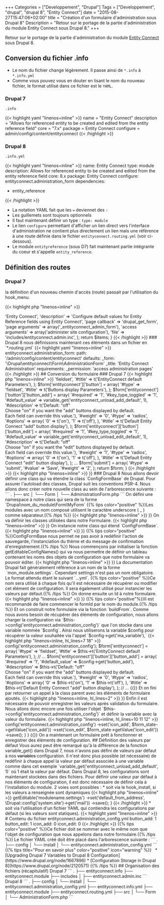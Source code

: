 +++
Categories = ["Developpement", "Drupal"]
Tags = ["Developpement", "drupal", "drupal 8", "Entity Connect"]
date = "2015-08-27T15:47:06+02:00"
title = "Création d'un formulaire d'administration sous Drupal 8"
Description = "Retour sur le portage de la partie d'administration du module Entity Connect sous Drupal 8."
+++

Retour sur le portage de la partie d'administration du module [Entity Connect](https://drupal.org/project/entityconnect) sous Drupal 8.

## Conversion du fichier .info

 * Le nom du fichier change légèrement. Il passe ainsi de `*.info` à `*.info.yml`
 * Comme vous pouvez vous en douter en lisant le nom du nouveau fichier, le format utilisé dans ce fichier est le `YAML`.

### Drupal 7

`.info`

{{< highlight yaml "linenos=inline" >}}
name = "Entity Connect"
description = "Allows for referenced entity to be created and edited from the entity reference field"
core = "7.x"
package = Entity Connect
configure = admin/config/content/entityconnect
{{< /highlight >}}

### Drupal 8

`.info.yml`

{{< highlight yaml "linenos=inline" >}}
name: Entity Connect
type: module
description: Allows for referenced entity to be created and edited from the entity reference field
core: 8.x
package: Entity Connect
configure: entityconnect.administration_form
dependencies:
  - entity_reference

{{< /highlight >}}

* La notation YAML fait que les ` = ` deviennet des ` : `
* Les guillemets sont toujours optionnels
* Il faut maintenant définir un type : `type: module`
* Le lien `configure` permettant d'afficher un lien direct vers l'interface d'administration ne contient plus directement un lien mais une référence à une route définie dans le fichier `entityconnect.routing.yml` (voir ci-dessous).
* Le module `entityreference` (sous D7) fait maintenant partie intégrante du coeur et s'appelle `entity_reference`.


## Définition des routes

### Drupal 7

la définition d'un nouveau chemin d'accès (route) passait par l'utilisation du hook_menu.

{{< highlight php "linenos=inline" >}}
<?php
/**
 * Implements hook_menu().
 */
function entityconnect_menu() {
  $items = array();

  $items['admin/config/content/entityconnect'] = array(
    'title' => 'Entity Connect',
    'description' => 'Configure default values for Entity Reference fields using Entity Connect',
    'page callback' => 'drupal_get_form',
    'page arguments' => array('_entityconnect_admin_form'),
    'access arguments' => array('administer site configuration'),
    'file' => 'includes/entityconnect.admin.inc',
  );

  return $items;
}

{{< /highlight >}}


### Drupal 8

nous définissons maintenant ces éléments dans un fichier en `*.routing.yml`

{{< highlight yaml "linenos=inline" >}}
entityconnect.administration_form:
  path: '/admin/config/content/entityconnect'
  defaults:
    _form: '\Drupal\entityconnect\Form\AdministrationForm'
    _title: 'Entity Connect Administration'
  requirements:
    _permission: 'access administration pages'
{{< /highlight >}}


## Conversion du formulaire

### Drupal 7

{{< highlight php "linenos=inline" >}}
<?php
/**
 * Defines the settings form.
 */
function _entityconnect_admin_form($form, &$form_state) {
  $form = array();
  $form['entityconnect'] = array(
    '#type' => 'fieldset',
    '#title' => t('EntityConnect default Parameters'),
  );
  $form['entityconnect']['button'] = array(
    '#type' => 'fieldset',
    '#title' => t('Buttons display Parameters'),
  );
  $form['entityconnect']['button']['button_add'] = array(
    '#required' => '1',
    '#key_type_toggled' => '1',
    '#default_value' => variable_get('entityconnect_unload_add_default', 1),
    '#description' => t('Default: "off"<br />
                          Choose "on" if you want the "add" buttons displayed by default.<br />
                          Each field can override this value.'),
    '#weight' => '0',
    '#type' => 'radios',
    '#options' => array(
      '0' => t('on'),
      '1' => t('off'),
    ),
    '#title' => t('Default Entity Connect "add" button display'),
  );
  $form['entityconnect']['button']['button_edit'] = array(
    '#required' => '1',
    '#key_type_toggled' => '1',
    '#default_value' => variable_get('entityconnect_unload_edit_default', 1),
    '#description' => t('Default: "off"<br />
                          Choose "on" if you want the "edit" buttons displayed by default.<br />
                          Each field can override this value.'),
    '#weight' => '1',
    '#type' => 'radios',
    '#options' => array(
      '0' => t('on'),
      '1' => t('off'),
    ),
    '#title' => t('Default Entity Connect "edit" button display'),
  );
 ...

  $form['submit'] = array(
    '#type' => 'submit',
    '#value' => 'Save',
    '#weight' => '2',
  );

  return $form;
}
{{< /highlight >}}

{{< highlight php "linenos=inline" >}}
<?php

/**
 * The settings form submit.
 */
function _entityconnect_admin_form_submit($form, &$form_state) {
    variable_set('entityconnect_unload_add_default', $form_state['values']['button_add']);
    variable_set('entityconnect_unload_edit_default', $form_state['values']['button_edit']);
    drupal_set_message(t('The settings were saved.'));
}

{{< /highlight >}}

### Drupal 8

Nous allons devoir définir une class qui va étendre la class `ConfigFormBase` de Drupal.  
Pour assurer l'autoload des classes, Drupal suit les conventions PSR-4.  
Nous allons donc créer notre nouvelle class au sein de l'arborescence suivante :

```
.
├── src
│   └── Form
│       └── AdministrationForm.php
```

On défini une namespace à notre class qui sera de la forme `Drupal\nom_du_module\Form\MyForm`  

{{% tips color="positive" %}}Les modules avec un nom composé utilisent le caractère underscore ( _ ) comme séparateur.{{% /tips %}}


{{< highlight php "linenos=inline" >}}
<?php

/**
 * @file
 * Contains Drupal\entityconnect\Form\AdministrationForm.
 */

namespace Drupal\entityconnect\Form;

{{</highlight>}}

On va définir les classes utilisées dans notre Formulaire.

{{< highlight php "linenos=inline" >}}
<?php

use Drupal\Core\Form\ConfigFormBase;
use Drupal\Core\Form\FormStateInterface;

{{</highlight>}}

On instancie notre class qui étend `ConfigFormBase`.  

{{< highlight php "linenos=inline" >}}
<?php

/**
 * Class DefaultForm.
 *
 * @package Drupal\entityconnect\Form
 */
class AdministrationForm extends ConfigFormBase {

{{</highlight>}}

{{% tips color="positive" %}}ConfigFormBase nous permet ne pas avoir à redéfinir l'action de sauvegarde, l'instanciation du thème et du message de confirmation d'enregistrement.{{% /tips %}}

Nous commençons par initialiser la fonction getEditableConfigNames() qui va nous permettre de définir un tableau contenant les noms des objets de configuration que notre formulaire va pouvoir éditer.

{{< highlight php "linenos=inline" >}}
<?php
  /**
   * {@inheritdoc}
   */
  protected function getEditableConfigNames() {
    return [
      'entityconnect.administration_config'
    ];
  }
{{</highlight>}}

La documentation Drupal fait généralement référence à un nom de la forme  `mon_module.settings`. Cependant settings n'est pas un nom obligatoire. Le format attendu étant le suivant `<module_name>.<config_object_name>.<optional_sub_key>.yml`.

{{% tips color="positive" %}}Ce nom sera utilisé à chaque fois qu'il est nécessaire de récupérer ou modifier cet élément de configuration. Il sera également utilisé pour instancier les valeurs par défaut.{{% /tips %}}


On donne ensuite un Id à notre formulaire.

{{< highlight php "linenos=inline" >}}
<?php

  /**
   * {@inheritdoc}
   */
  public function getFormId() {
    return 'entityconnect_administration_form';
  }
{{< /highlight >}}

{{% tips color="positive"%}}Il est recommandé de faire commencer le formId par le nom du module.{{% /tips %}}

Et on construit notre formulaire via la fonction `buildFrom`.  
Comme nous avons besoin de récupérer des éléments de configuration, nous allons charger la configuration via `$this->config('entityconnect.administration_config')` que l'on stocke dans une variable nommée `$config`.  
Ainsi nous utiliserons la variable $config pour récupérer la valeur souhaitée via l'appel `$config->get('ma_variable'),`

{{< highlight php "linenos=inline, hl_lines=7 18" >}}
<?php

  /**
   * {@inheritdoc}
   */
  public function buildForm(array $form, FormStateInterface $form_state) {
    $config = $this->config('entityconnect.administration_config');

    $form['entityconnect'] = array(
      '#type' => 'fieldset',
      '#title' => $this->t('EntityConnect default Parameters'),
    );

    // ...

    $form['entityconnect']['button']['button_add'] = array(
      '#required' => '1',
      '#default_value' => $config->get('button_add'),
      '#description' => $this->t('Default: "off"<br />
                            Choose "on" if you want the "add" buttons displayed by default.<br />
                            Each field can override this value.'),
      '#weight' => '0',
      '#type' => 'radios',
      '#options' => array(
        '0' => $this->t('on'),
        '1' => $this->t('off'),
      ),
      '#title' => $this->t('Default Entity Connect "add" button display'),
    );

    // ...

{{</highlight>}}

Et on fini par retourner un appel à la class parent avec les éléments de formulaire ajoutés.

{{< highlight php "linenos=inline, hl_lines=2" >}}
<?php
    return parent::buildForm($form, $form_state);
  }
{{</highlight>}}

Enfin il est nécessaire de pouvoir enregistrer les valeurs après validation du formulaire.
Nous allons donc encore une fois utiliser l'objet `$this->config('entityconnect.administration_config')` et définir la variable avec la valeur du formulaire.

{{< highlight php "linenos=inline, hl_lines=10 11 12" >}}
<?php

  /**
   * {@inheritdoc}
   */
  public function submitForm(array &$form, FormStateInterface $form_state) {
    parent::submitForm($form, $form_state);

    $this->config('entityconnect.administration_config')
      ->set('icon_add', $form_state->getValue('icon_add'))
      ->set('icon_edit', $form_state->getValue('icon_edit'))
      ->save();
  }

}

{{</highlight>}}

On a maintenant un formulaire prêt à fonctionner et enregistrer des éléments de configuration.

## Définition des valeurs par défaut

Vous aurez peut être remarqué qu'à la différence de la fonction variable_get() dans Drupal 7, nous n'avons pas défini de valeurs par défaut à nos <s>variables</s> configuration.

Il n'est donc plus possible (et nécessaire) de redéfinir à chaque appel la valeur par défaut associée à une variable comme dans cet exemple `variable_get('entityconnect_unload_add_default', 1)` où 1 était la valeur par défaut.

Dans Drupal 8, les configurations sont maintenant stockées dans des fichiers.  
Pour définir une valeur par défaut à nos éléments de configuration, il est donc nécessaire de définir cela à l'installation du module.  

2 voies sont possibles :  

* soit via le hook_install, si les valeurs a renseignée sont dynamiques
{{< highlight php "linenos=inline" >}}
<?php
/**
 * Implements hook_install() in Drupal 8.
 */
function modulename_install() {
  // Set default values for config which require dynamic values.
  \Drupal::configFactory()->getEditable('modulename.settings')
    ->set('default_from_address', \Drupal::config('system.site')->get('mail'))
    ->save();
}
{{< /highlight >}}

* soit via l'utilisation d'un fichier YAML qui contiendra les configurations par défaut (si les valeurs sont statiques).
{{< highlight yaml "linenos=inline" >}}
# Contenu du fichier entityconnect.administration_config.yml
button_add: 1
button_edit: 1
icon_add: 0
icon_edit: 0

{{< /highlight >}}

{{% tips color="positive" %}}Ce fichier doit se nommer avec le même nom que l'objet de configuration que nous appelons dans notre formulaire.{{% /tips %}}

Le fichier YAML créé doit être placé dans l'arborescence suivante :  
```
.
├── config
│   └── install
│       └── entityconnect.administration_config.yml
```


{{% tips title="Pour en savoir plus" color="positive" icon="warning" %}}
&nbsp;

* [Upgrading Drupal 7 Variables to Drupal 8 Configuration](https://www.drupal.org/node/1667896)
* [Configuration Storage in Drupal 8](https://www.drupal.org/node/2120571)

{{% /tips %}}


## Organisation des fichiers (récapitulatif)

Drupal 7

```
.
├── entityconnect.info
├── entityconnect.module
├── includes
│   ├── entityconnect.admin.inc
```

Drupal 8

```
.
├── config
│   └── install
│       └── entityconnect.administration_config.yml
├── entityconnect.info.yml
├── entityconnect.module
├── entityconnect.routing.yml
├── src
│   └── Form
│       └── AdministrationForm.php
```
